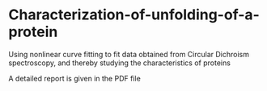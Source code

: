 # Characterization-of-unfolding-of-a-protein
Using nonlinear curve fitting to fit data obtained from Circular Dichroism spectroscopy, and thereby studying the characteristics of proteins

A detailed report is given in the PDF file
